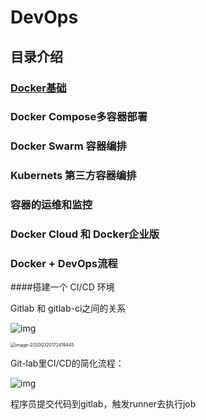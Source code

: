 # 						DevOps

## 目录介绍

### [Docker基础](./Docker)



### Docker Compose多容器部署



### Docker Swarm 容器编排



### Kubernets 第三方容器编排



### 容器的运维和监控



### Docker Cloud 和 Docker企业版

### Docker + DevOps流程



####搭建一个 CI/CD 环境

Gitlab 和 gitlab-ci之间的关系

![img](https://ipic-coda.oss-cn-beijing.aliyuncs.com/2020-03-20-090946.jpg)

<img src="https://ipic-coda.oss-cn-beijing.aliyuncs.com/2020-03-20-092419.png" alt="image-20200320172419445" style="zoom:50%;" />



Git-lab里CI/CD的简化流程：

![img](https://ipic-coda.oss-cn-beijing.aliyuncs.com/2020-03-21-091755.png)

程序员提交代码到gitlab，触发runner去执行job

